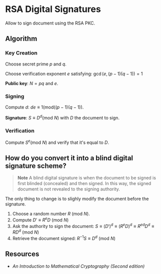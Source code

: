 # RSA Digital Signatures

Allow to sign document using the RSA PKC.

## Algorithm

### Key Creation

Choose secret prime $p$ and $q$.

Choose verification exponent $e$ satisfying: $\gcd(e, (p-1)(q-1)) = 1$

**Public key**: $N = pq$ and $e$.

### Signing

Compute $d$: $de\equiv1(\text{mod(}(p-1)(q-1))$.

**Signature**: $S\equiv D^d\text{(mod } N)$ with $D$ the document to sign.

### Verification

Compute $S^e \text{(mod }N)$ and verify that it's equal to $D$.

## How do you convert it into a blind digital signature scheme?

> **Note** A blind digital signature is when the document to be signed is ﬁrst blinded (concealed) and then signed. In this way, the signed document is not revealed to the signing authority.

The only thing to change is to slighly modify the document before the signature.

1. Choose a random number $R \text{ (mod }N)$.
2. Compute $D'\equiv R^eD\text{ (mod }N)$
3. Ask the authority to sign the document: $S\equiv (D')^d\equiv(R^eD)^d\equiv R^{ed}D^d\equiv RD^d\text{ (mod }N)$
4. Retrieve the document signed: $R^{-1}S\equiv D^d\text{ (mod }N)$

## Resources

- *An Introduction to Mathematical Cryptography (Second edition)*